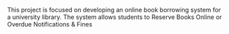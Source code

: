 This project is focused on developing an online book borrowing system for a university library.
The system allows students to Reserve Books Online or Overdue Notifications & Fines
